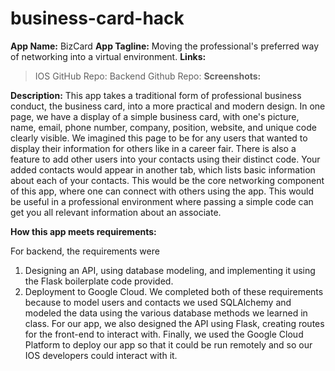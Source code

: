 # business-card-hack
**App Name:** BizCard
**App Tagline:** Moving the professional's preferred way of networking into a virtual environment.
**Links:** 
> IOS GitHub Repo: 
> Backend Github Repo:
**Screenshots:** 

**Description:** This app takes a traditional form of professional business conduct, the business card, into a more practical and modern design. In one page, we have a display of a simple business card, with one's picture, name, email, phone number, company, position, website, and unique code clearly visible. We imagined this page to be for any users that wanted to display their information for others like in a career fair. There is also a feature to add other users into your contacts using their distinct code. Your added contacts would appear in another tab, which lists basic information about each of your contacts. This would be the core networking component of this app, where one can connect with others using the app. This would be useful in a professional environment where passing a simple code can get you all relevant information about an associate. 

**How this app meets requirements:**

For backend, the requirements were
1) Designing an API, using database modeling, and implementing it using the Flask boilerplate code provided.
2) Deployment to Google Cloud.
We completed both of these requirements because to model users and contacts we used SQLAlchemy and modeled the data using the various database methods we learned in class. For our app, we also designed the API using Flask, creating routes for the front-end to interact with. Finally, we used the Google Cloud Platform to deploy our app so that it could be run remotely and so our IOS developers could interact with it.




